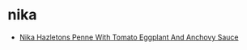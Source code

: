 # nika

 * [Nika Hazletons Penne With Tomato Eggplant And Anchovy Sauce](../../index/n/nika-hazletons-penne-with-tomato-eggplant-and-anchovy-sauce-5104.json)
